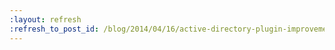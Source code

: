 ```yaml
---
:layout: refresh
:refresh_to_post_id: /blog/2014/04/16/active-directory-plugin-improvements
---
```

